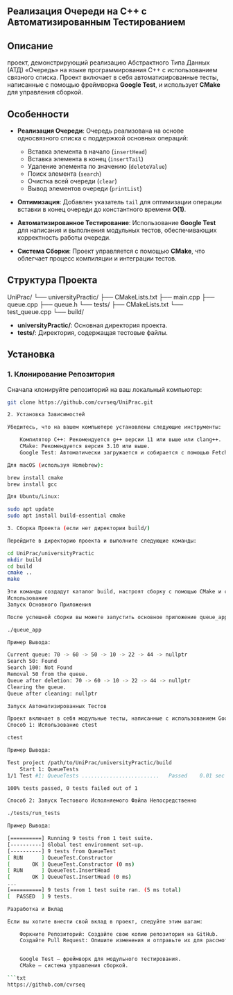 ## Реализация Очереди на C++ с Автоматизированным Тестированием

## Описание

проект, демонстрирующий реализацию Абстрактного Типа Данных (АТД) «Очередь» на языке программирования C++ с использованием связного списка. Проект включает в себя автоматизированные тесты, написанные с помощью фреймворка **Google Test**, и использует **CMake** для управления сборкой.

## Особенности

- **Реализация Очереди**: Очередь реализована на основе односвязного списка с поддержкой основных операций:
  - Вставка элемента в начало (`insertHead`)
  - Вставка элемента в конец (`insertTail`)
  - Удаление элемента по значению (`deleteValue`)
  - Поиск элемента (`search`)
  - Очистка всей очереди (`clear`)
  - Вывод элементов очереди (`printList`)
  
- **Оптимизация**: Добавлен указатель `tail` для оптимизации операции вставки в конец очереди до константного времени **O(1)**.

- **Автоматизированное Тестирование**: Использование **Google Test** для написания и выполнения модульных тестов, обеспечивающих корректность работы очереди.

- **Система Сборки**: Проект управляется с помощью **CMake**, что облегчает процесс компиляции и интеграции тестов.

## Структура Проекта

UniPrac/ └── universityPractic/ ├── CMakeLists.txt ├── main.cpp ├── queue.cpp ├── queue.h └── tests/ ├── CMakeLists.txt └── test_queue.cpp └── build/


- **universityPractic/**: Основная директория проекта.
- **tests/**: Директория, содержащая тестовые файлы.

## Установка

### 1. Клонирование Репозитория

Сначала клонируйте репозиторий на ваш локальный компьютер:

```bash
git clone https://github.com/cvrseq/UniPrac.git

2. Установка Зависимостей

Убедитесь, что на вашем компьютере установлены следующие инструменты:

    Компилятор C++: Рекомендуется g++ версии 11 или выше или clang++.
    CMake: Рекомендуется версия 3.10 или выше.
    Google Test: Автоматически загружается и собирается с помощью FetchContent в CMake, поэтому дополнительная установка не требуется.

Для macOS (используя Homebrew):

brew install cmake
brew install gcc

Для Ubuntu/Linux:

sudo apt update
sudo apt install build-essential cmake

3. Сборка Проекта (если нет директории build/)

Перейдите в директорию проекта и выполните следующие команды:

cd UniPrac/universityPractic
mkdir build
cd build
cmake ..
make

Эти команды создадут каталог build, настроят сборку с помощью CMake и скомпилируют проект.
Использование
Запуск Основного Приложения

После успешной сборки вы можете запустить основное приложение queue_app:

./queue_app

Пример Вывода:

Current queue: 70 -> 60 -> 50 -> 10 -> 22 -> 44 -> nullptr
Search 50: Found
Search 100: Not Found
Removal 50 from the queue.
Queue after deletion: 70 -> 60 -> 10 -> 22 -> 44 -> nullptr
Clearing the queue.
Queue after cleaning: nullptr

Запуск Автоматизированных Тестов

Проект включает в себя модульные тесты, написанные с использованием Google Test. Для их запуска выполните одну из следующих команд из директории build:
Способ 1: Использование ctest

ctest

Пример Вывода:

Test project /path/to/UniPrac/universityPractic/build
    Start 1: QueueTests
1/1 Test #1: QueueTests .........................   Passed    0.01 sec

100% tests passed, 0 tests failed out of 1

Способ 2: Запуск Тестового Исполняемого Файла Непосредственно

./tests/run_tests

Пример Вывода:

[==========] Running 9 tests from 1 test suite.
[----------] Global test environment set-up.
[----------] 9 tests from QueueTest
[ RUN      ] QueueTest.Constructor
[       OK ] QueueTest.Constructor (0 ms)
[ RUN      ] QueueTest.InsertHead
[       OK ] QueueTest.InsertHead (0 ms)
...
[==========] 9 tests from 1 test suite ran. (5 ms total)
[  PASSED  ] 9 tests.

Разработка и Вклад

Если вы хотите внести свой вклад в проект, следуйте этим шагам:

    Форкните Репозиторий: Создайте свою копию репозитория на GitHub.
    Создайте Pull Request: Опишите изменения и отправьте их для рассмотрения.


    Google Test — фреймворк для модульного тестирования.
    CMake — система управления сборкой.

```txt
https://github.com/cvrseq
```
